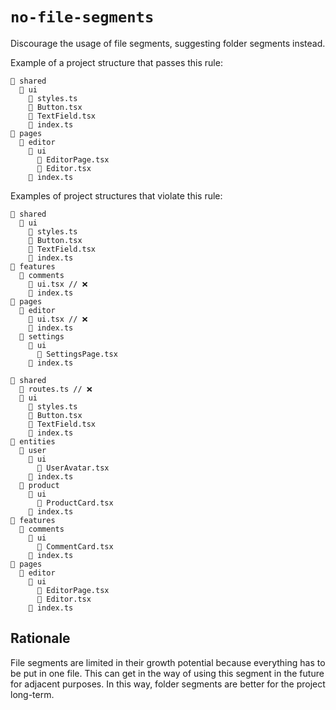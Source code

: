 # `no-file-segments`

Discourage the usage of file segments, suggesting folder segments instead.

Example of a project structure that passes this rule:

```
📂 shared
  📂 ui
    📄 styles.ts
    📄 Button.tsx
    📄 TextField.tsx
    📄 index.ts
📂 pages
  📂 editor
    📂 ui
      📄 EditorPage.tsx
      📄 Editor.tsx
    📄 index.ts
```

Examples of project structures that violate this rule:

```
📂 shared
  📂 ui
    📄 styles.ts
    📄 Button.tsx
    📄 TextField.tsx
    📄 index.ts
📂 features
  📂 comments
    📄 ui.tsx // ❌
    📄 index.ts
📂 pages
  📂 editor
    📄 ui.tsx // ❌
    📄 index.ts
  📂 settings
    📂 ui
      📄 SettingsPage.tsx
    📄 index.ts
```

```
📂 shared
  📄 routes.ts // ❌
  📂 ui
    📄 styles.ts
    📄 Button.tsx
    📄 TextField.tsx
    📄 index.ts
📂 entities
  📂 user
    📂 ui
      📄 UserAvatar.tsx
    📄 index.ts
  📂 product
    📂 ui
      📄 ProductCard.tsx
    📄 index.ts
📂 features
  📂 comments
    📂 ui
      📄 CommentCard.tsx
    📄 index.ts
📂 pages
  📂 editor
    📂 ui
      📄 EditorPage.tsx
      📄 Editor.tsx
    📄 index.ts
```

## Rationale

File segments are limited in their growth potential because everything has to be put in one file. This can get in the way of using this segment in the future for adjacent purposes. In this way, folder segments are better for the project long-term.
